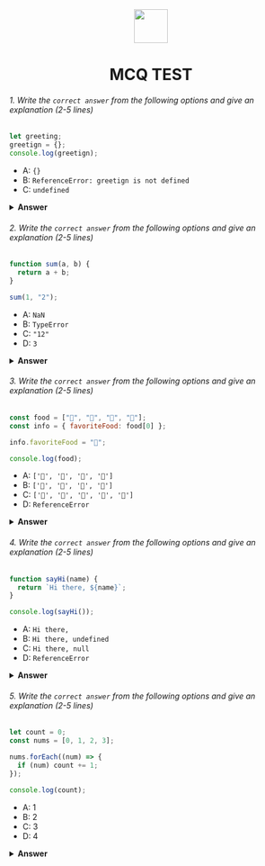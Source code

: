 <div align="center">
  <img height="60" src="https://edurev.gumlet.io/AllImages/original/ApplicationImages/CourseImages/944e5d47-8c55-4a89-91e5-22ab5f2798fc_CI.png">
  <h1>MCQ TEST</h1>
</div>

###### 1. Write the `correct answer` from the following options and give an explanation (2-5 lines)

```javascript
let greeting;
greetign = {};
console.log(greetign);
```

- A: `{}`
- B: `ReferenceError: greetign is not defined`
- C: `undefined`

<details><summary><b>Answer</b></summary>
<p>

#### Answer: A: `{}`

**_Write your explanation here:_**

In JavaScript, when a variable is declared but not initialized, it is assigned the value undefined by default.

The variable _**"greeting"**_ is declared using let but is not initially assigned a value, so it is in an "uninitialized" state.

So when _**"greeting"**_ value is set to **_greeting={}_**

This line of code initializes the _**"greeting"**_ variable and sets its value to an empty object

</p>
</details>

###### 2. Write the `correct answer` from the following options and give an explanation (2-5 lines)

```javascript
function sum(a, b) {
  return a + b;
}

sum(1, "2");
```

- A: `NaN`
- B: `TypeError`
- C: `"12"`
- D: `3`

<details><summary><b>Answer</b></summary>
<p>

#### Answer: C: `"12"`

**_Write your explanation here:_**

JavaScript is a dynamically typed language, and it does type coercion when you use the _**+**_ operator.

In this case, it tries to concatenate a string because one of the operands is a string.

So, it converts the number 1 to a string and then concatenates it with the string _**"2"**_, resulting in the string _**"12"**_.

</p>
</details>

###### 3. Write the `correct answer` from the following options and give an explanation (2-5 lines)

```javascript
const food = ["🍕", "🍫", "🥑", "🍔"];
const info = { favoriteFood: food[0] };

info.favoriteFood = "🍝";

console.log(food);
```

- A: `['🍕', '🍫', '🥑', '🍔']`
- B: `['🍝', '🍫', '🥑', '🍔']`
- C: `['🍝', '🍕', '🍫', '🥑', '🍔']`
- D: `ReferenceError`

<details><summary><b>Answer</b></summary>
<p>

#### Answer: A: `['🍕', '🍫', '🥑', '🍔']`

**_Write your explanation here:_**

The _**food array**_ is not modified anywhere in the code.

The Info object is completely different from the _**Food array**_.

when you _**console.log(food)**_; log the _**food array**_ using, then it will output the original contents of the _**food array**_, which will remain unchanged:

</p>
</details>

###### 4. Write the `correct answer` from the following options and give an explanation (2-5 lines)

```javascript
function sayHi(name) {
  return `Hi there, ${name}`;
}

console.log(sayHi());
```

- A: `Hi there,`
- B: `Hi there, undefined`
- C: `Hi there, null`
- D: `ReferenceError`

<details><summary><b>Answer</b></summary>
<p>

#### Answer: B: `Hi there, undefined`

**_Write your explanation here:_**

when defined by a function sayHi that takes one parameter _**name**_ and returns a greeting string.

When calling _**sayHi()**_\* in the _**console.log()**_ statement, no arguments are passed.

Since the name parameter is not given a default value, calling the function without an argument will result in _**name**_ being _**undefined**_.

</p>
</details>

###### 5. Write the `correct answer` from the following options and give an explanation (2-5 lines)

```javascript
let count = 0;
const nums = [0, 1, 2, 3];

nums.forEach((num) => {
  if (num) count += 1;
});

console.log(count);
```

- A: 1
- B: 2
- C: 3
- D: 4

<details><summary><b>Answer</b></summary>
<p>

#### Answer: C: 3

**_Write your explanation here:_**

0 is considered falsy, so it doesn't increment count.

1, 2, and 3 are considered truthy, so count is incremented by 1 for each of these values.

</p>
</details>
